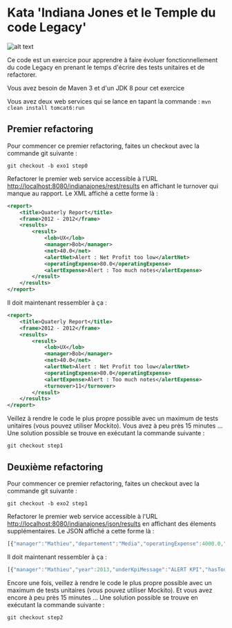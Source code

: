 # Kata 'Indiana Jones et le Temple du code Legacy'

![alt text](http://media2.giphy.com/media/MS0fQBmGGMaRy/giphy.gif)

Ce code est un exercice pour apprendre à faire évoluer fonctionnellement du code Legacy en prenant le temps d'écrire des tests unitaires et de refactorer.

Vous avez besoin de Maven 3 et d'un JDK 8 pour cet exercice

Vous avez deux web services qui se lance en tapant la commande :
`mvn clean install tomcat6:run`

## Premier refactoring
Pour commencer ce premier refactoring, faites un checkout avec la commande git suivante :
```
git checkout -b exo1 step0
```
Refactorer le premier web service accessible à l'URL <http://localhost:8080/indianajones/rest/results> en affichant le turnover qui manque au rapport.
Le XML affiché a cette forme là :
```xml
<report>
	<title>Quaterly Report</title>
    <frame>2012 - 2012</frame>
    <results>
        <result>
            <lob>UX</lob>
            <manager>Bob</manager>
            <net>40.0</net>
            <alertNet>Alert : Net Profit too low</alertNet>
            <operatingExpense>80.0</operatingExpense>
            <alertExpense>Alert : Too much notes</alertExpense>
    	</result>
    </results>
</report>
```
Il doit maintenant ressembler à ça :
```xml
<report>
	<title>Quaterly Report</title>
    <frame>2012 - 2012</frame>
    <results>
        <result>
            <lob>UX</lob>
            <manager>Bob</manager>
            <net>40.0</net>
            <alertNet>Alert : Net Profit too low</alertNet>
            <operatingExpense>80.0</operatingExpense>
            <alertExpense>Alert : Too much notes</alertExpense>
            <turnover>11</turnover>
    	</result>
    </results>
</report>
```

Veillez à rendre le code le plus propre possible avec un maximum de tests unitaires (vous pouvez utiliser Mockito).
Vous avez à peu près 15 minutes ...
Une solution possible se trouve en exécutant la commande suivante :
```
git checkout step1
```

## Deuxième refactoring
Pour commencer ce premier refactoring, faites un checkout avec la commande git suivante :
```
git checkout -b exo2 step1
```
Refactorer le premier web service accessible à l'URL <http://localhost:8080/indianajones/json/results> en affichant des élements supplémentaires.
Le JSON affiché a cette forme là :
```javascript
[{"manager":"Mathieu","departement":"Media","operatingExpense":4000.0,"netProfit":4000.0,"year":2013,"underKpiMessage":true,"hasTooMuchExpense":true,"turnover":9}]
```
Il doit maintenant ressembler à ça :
```javascript
[{"manager":"Mathieu","year":2013,"underKpiMessage":"ALERT KPI","hasTooMuchExpense":"ALERT EXPENSE","departement":"Media","netProfit":4000.0,"operatingExpense":4000.0,"underKpi":true,"hasTooMuchExpense":true,"turnover":9}]
```
Encore une fois, veillez à rendre le code le plus propre possible avec un maximum de tests unitaires (vous pouvez utiliser Mockito).
Et vous avez encore à peu près 15 minutes ...
Une solution possible se trouve en exécutant la commande suivante :
```
git checkout step2
```

